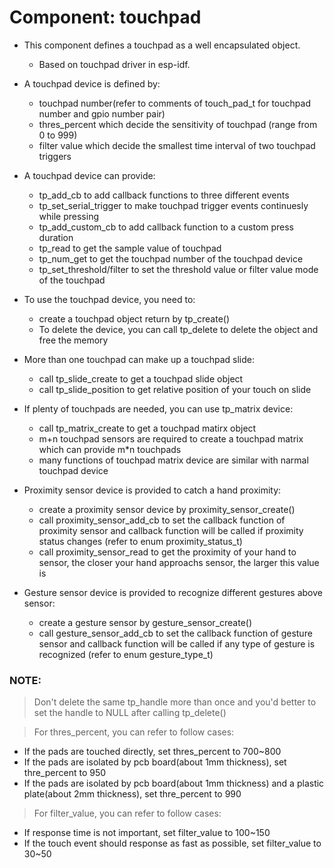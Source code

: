 # Component: touchpad

* This component defines a touchpad as a well encapsulated object.
    * Based on touchpad driver in esp-idf.

* A touchpad device is defined by:
	* touchpad number(refer to comments of touch_pad_t for touchpad number and gpio number pair) 
	* thres_percent which decide the sensitivity of touchpad (range from 0 to 999)
	* filter value which decide the smallest time interval of two touchpad triggers

* A touchpad device can provide:
	* tp_add_cb to add callback functions to three different events
	* tp_set_serial_trigger to make touchpad trigger events continuesly while pressing
	* tp_add_custom_cb to add callback function to a custom press duration
	* tp_read to get the sample value of touchpad
	* tp_num_get to get the touchpad number of the touchpad device
	* tp_set_threshold/filter to set the threshold value or filter value  mode of the touchpad

* To use the touchpad device, you need to:
	* create a touchpad object return by tp_create()
	* To delete the device, you can call tp_delete to delete the object and free the memory

* More than one touchpad can make up a touchpad slide:
	* call tp_slide_create to get a touchpad slide object
	* call tp_slide_position to get relative position of your touch on slide

* If plenty of touchpads are needed, you can use tp_matrix device:
	* call tp_matrix_create to get a touchpad matirx object
	* m+n touchpad sensors are required to create a touchpad matrix which can provide m*n touchpads
	* many functions of touchpad matrix device are similar with narmal touchpad device 

* Proximity sensor device is provided to catch a hand proximity:
	* create a proximity sensor device by proximity_sensor_create()
	* call proximity_sensor_add_cb to set the callback function of proximity sensor and callback function will be called if proximity status changes (refer to enum proximity_status_t)
	* call proximity_sensor_read to get the proximity of your hand to sensor, the closer your hand approachs sensor, the larger this value is

* Gesture sensor device is provided to recognize different gestures above sensor:
	* create a gesture sensor by gesture_sensor_create()
	* call gesture_sensor_add_cb to set the callback function of gesture sensor and callback function will be called if any type of gesture is recognized (refer to enum gesture_type_t)

### NOTE:
> Don't delete the same tp_handle more than once and you'd better to set the handle to NULL after calling tp_delete()

> For thres_percent, you can refer to follow cases:
* If the pads are touched directly, set thres_percent to 700~800
* If the pads are isolated by pcb board(about 1mm thickness), set thre_percent to 950
* If the pads are isolated by pcb board(about 1mm thickness) and a plastic plate(about 2mm thickness), set thre_percent to 990

> For filter_value, you can refer to follow cases:
* If response time is not important, set filter_value to 100~150
* If the touch event should response as fast as possible, set filter_value to 30~50
